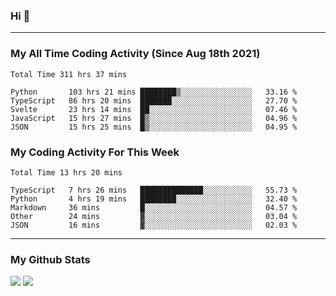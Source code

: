 ### Hi 🙂

---

### My All Time Coding Activity (Since Aug 18th 2021)
<!--START_SECTION:waka-all-->
```text
Total Time 311 hrs 37 mins

Python       103 hrs 21 mins ████████▒░░░░░░░░░░░░░░░░   33.16 % 
TypeScript   86 hrs 20 mins  ███████░░░░░░░░░░░░░░░░░░   27.70 % 
Svelte       23 hrs 14 mins  ██░░░░░░░░░░░░░░░░░░░░░░░   07.46 % 
JavaScript   15 hrs 27 mins  █▒░░░░░░░░░░░░░░░░░░░░░░░   04.96 % 
JSON         15 hrs 25 mins  █▒░░░░░░░░░░░░░░░░░░░░░░░   04.95 % 
```
<!--END_SECTION:waka-all-->

### My Coding Activity For This Week
<!--START_SECTION:waka-week-->
```text
Total Time 13 hrs 20 mins

TypeScript   7 hrs 26 mins   ██████████████░░░░░░░░░░░   55.73 % 
Python       4 hrs 19 mins   ████████░░░░░░░░░░░░░░░░░   32.40 % 
Markdown     36 mins         █░░░░░░░░░░░░░░░░░░░░░░░░   04.57 % 
Other        24 mins         ▓░░░░░░░░░░░░░░░░░░░░░░░░   03.04 % 
JSON         16 mins         ▓░░░░░░░░░░░░░░░░░░░░░░░░   02.03 % 
```
<!--END_SECTION:waka-week-->

---

### My Github Stats
[![](https://github-readme-stats.vercel.app/api?username=eroxl&count_private=true&show_icons=true&include_all_commits=true&theme=onedark)](#)
[![](https://github-readme-streak-stats.herokuapp.com/?theme=onedark&user=eroxl)](#)
